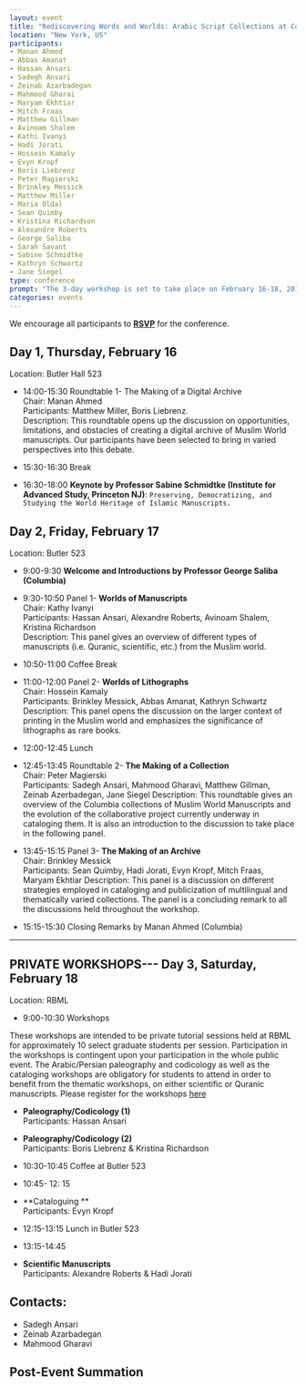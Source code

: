 ```yaml
---
layout: event
title: "Rediscovering Words and Worlds: Arabic Script Collections at Columbia University"
location: "New York, US"
participants:
- Manan Ahmed
- Abbas Amanat
- Hassan Ansari
- Sadegh Ansari
- Zeinab Azarbadegan
- Mahmood Gharai
- Maryam Ekhtiar
- Mitch Fraas
- Matthew Gillman
- Avinoam Shalem
- Kathi Ivanyi	
- Hadi Jorati
- Hossein Kamaly
- Evyn Kropf
- Boris Liebrenz
- Peter Magierski
- Brinkley Messick
- Matthew Miller
- Maria Oldal
- Sean Quimby
- Kristina Richardson
- Alexandre Roberts
- George Saliba
- Sarah Savant
- Sabine Schmidtke
- Kathryn Schwartz
- Jane Siegel
type: conference
prompt: "The 3-day workshop is set to take place on February 16-18, 2017 at Columbia University. Professor Sabine Schmidtke from the Institute for Advanced Study will conduct a keynote lecture on Thursday, Feb. 16."
categories: events
---
```


We encourage all participants to
**[RSVP](https://docs.google.com/a/columbia.edu/forms/d/e/1FAIpQLSeG8O_Q4PhOvKzIdO8LKJxeA85Mb7IHd6p7skqXseAT3TxVGw/viewform?c=0&w=1)**
for the conference.

## Day 1, Thursday, February 16 
Location: Butler Hall 523

* 14:00-15:30 Roundtable 1- The Making of a Digital Archive  
Chair: Manan Ahmed  
Participants: Matthew Miller, Boris Liebrenz.  
Description: This roundtable opens up the discussion on opportunities, limitations, and obstacles of creating a digital archive of Muslim World manuscripts. Our participants have been selected to bring in varied perspectives into this debate.

* 15:30-16:30 Break

* 16:30-18:00 **Keynote by Professor Sabine Schmidtke (Institute for Advanced Study, Princeton NJ)**: `Preserving, Democratizing, and Studying the World Heritage of Islamic Manuscripts.`


## Day 2, Friday, February 17
Location: Butler 523

* 9:00-9:30  **Welcome and Introductions by Professor George Saliba (Columbia)**

* 9:30-10:50  Panel 1- **Worlds of Manuscripts**  
Chair: Kathy Ivanyi  
Participants: Hassan Ansari, Alexandre Roberts, Avinoam Shalem, Kristina Richardson  
Description: This panel gives an overview of different types of manuscripts (i.e. Quranic, scientific, etc.) from the Muslim world.

* 10:50-11:00  Coffee Break

* 11:00-12:00  Panel 2- **Worlds of Lithographs**  
Chair: Hossein Kamaly  
Participants: Brinkley Messick, Abbas Amanat, Kathryn Schwartz  
Description: This panel opens the discussion on the larger context of printing in the Muslim world and emphasizes the significance of lithographs as rare books.

* 12:00-12:45  Lunch

* 12:45-13:45  Roundtable 2- **The Making of a Collection**  
Chair: Peter Magierski  
Participants: Sadegh Ansari, Mahmood Gharavi, Matthew Gillman, Zeinab Azerbadegan, Jane Siegel 
Description: This roundtable gives an overview of the Columbia collections of Muslim World Manuscripts and the evolution of the collaborative project currently underway in cataloging them. It is also an introduction to the discussion to take place in the following panel.

* 13:45-15:15  Panel 3- **The Making of an Archive**  
Chair: Brinkley Messick  
Participants: Sean Quimby, Hadi Jorati, Evyn Kropf, Mitch Fraas, Maryam Ekhtiar
Description: This panel is a discussion on different strategies employed in cataloging and publicization of multilingual and thematically varied collections. The panel is a concluding remark to all the discussions held throughout the workshop.

* 15:15-15:30  Closing Remarks by Manan Ahmed (Columbia)

_______________________________________________________________________________

## PRIVATE WORKSHOPS--- Day 3, Saturday, February 18
Location: RBML

* 9:00-10:30  Workshops

These workshops are intended to be private tutorial sessions held at RBML for
approximately 10 select graduate students per session. Participation in the
workshops is contingent upon your participation in the whole public event. The
Arabic/Persian paleography and codicology as well as the cataloging workshops
are obligatory for students to attend in order to benefit from the thematic
workshops, on either scientific or Quranic manuscripts. Please register for
the workshops
[here](https://docs.google.com/a/columbia.edu/forms/d/e/1FAIpQLSfkUpEsKNwa63HIzEbGMp0gsbLzIteGnmd-3NLG7CloNa2y2w/viewform?c=0&w=1)

* **Paleography/Codicology (1)**  
Participants: Hassan Ansari  

* **Paleography/Codicology (2)**  
Participants: Boris Liebrenz & Kristina Richardson

* 10:30-10:45  Coffee at Butler 523

* 10:45- 12: 15

* **Cataloguing **  
Participants: Evyn Kropf

* 12:15-13:15  Lunch in Butler 523

* 13:15-14:45  

* **Scientific Manuscripts**  
Participants: Alexandre Roberts & Hadi Jorati  


## Contacts:

* Sadegh Ansari
* Zeinab Azarbadegan
* Mahmood Gharavi

## Post-Event Summation
